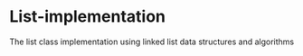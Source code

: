 # List-implementation
The list class implementation using linked list data structures and algorithms
